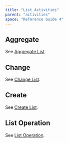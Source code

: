 ```yaml
---
title: "List Activities"
parent: "activities"
space: "Reference Guide 4"
---
```

## Aggregate

See [Aggregate List](aggregate-list).

## Change

See [Change List](change-list).

## Create

See [Create List](create-list).

## List Operation

See [List Operation](list-operation).
